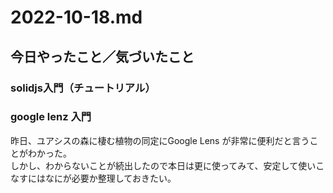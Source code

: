 # 2022-10-18.md

## 今日やったこと／気づいたこと

### solidjs入門（チュートリアル）

### google lenz 入門

昨日、ユアシスの森に棲む植物の同定にGoogle Lens が非常に便利だと言うことがわかった。  
しかし、わからないことが続出したので本日は更に使ってみて、安定して使いこなすにはなにが必要か整理しておきたい。
